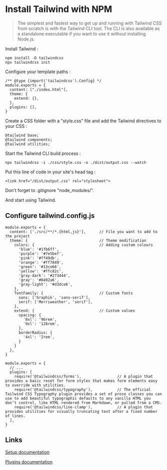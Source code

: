 # Install Tailwind with NPM

> The simplest and fastest way to get up and running with Tailwind CSS from scratch is with the Tailwind CLI tool. The CLI is also available as a standalone executable if you want to use it without installing Node.js.

Install Tailwind :

```
npm install -D tailwindcss
npx tailwindcss init
```

Configure your template paths :

```
/** @type {import('tailwindcss').Config} */
module.exports = {
  content: ["./index.html"],
  theme: {
    extend: {},
  },
  plugins: [],
}
```

Create a CSS folder with a "style.css" file and add the Tailwind directives to your CSS :

```
@tailwind base;
@tailwind components;
@tailwind utilities;
```

Start the Tailwind CLI build process :

```
npx tailwindcss -i ./css/style.css -o ./dist/output.css --watch
```

Put this line of code in your site's head tag :

```
<link href="/dist/output.css" rel="stylesheet">
```

Don't forget to .gitignore "node_modules/".

And start using Tailwind.

## Configure tailwind.config.js

```
module.exports = {
  content: ['./src/**/*.{html,js}'],      // File you want to add to the project
  theme: {                                // Theme modification
    colors: {                             // Adding custom colours
      'blue': '#1fb6ff',
      'purple': '#7e5bef',
      'pink': '#ff49db',
      'orange': '#ff7849',
      'green': '#13ce66',
      'yellow': '#ffc82c',
      'gray-dark': '#273444',
      'gray': '#8492a6',
      'gray-light': '#d3dce6',
    },
    fontFamily: {                         // Custom fonts
      sans: ['Graphik', 'sans-serif'],
      serif: ['Merriweather', 'serif'],
    },
    extend: {                             // Custom values
      spacing: {
        '8xl': '96rem',
        '9xl': '128rem',
      },
      borderRadius: {
        '4xl': '2rem',
      }
    }
  },
}
```

```
module.exports = {
  // ...
  plugins: [
    require('@tailwindcss/forms'),                // A plugin that provides a basic reset for form styles that makes form elements easy to override with utilities.
    require('@tailwindcss/typography'),           // The official Tailwind CSS Typography plugin provides a set of prose classes you can use to add beautiful typographic defaults to any vanilla HTML you don’t control, like HTML rendered from Markdown, or pulled from a CMS.
    require('@tailwindcss/line-clamp'),           // A plugin that provides utilities for visually truncating text after a fixed number of lines.
  ],
}
```

## Links

[Setup documentation](https://tailwindcss.com/docs/configuration)

[Plugins documentation](https://tailwindcss.com/docs/plugins)